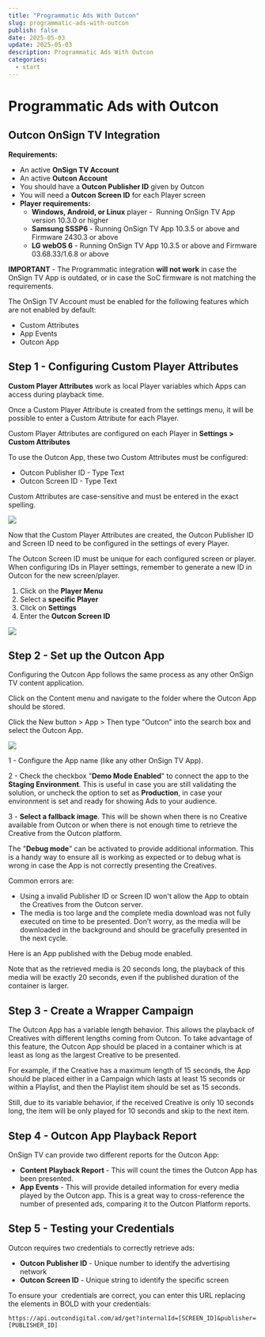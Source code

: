 ```yaml
---
title: "Programmatic Ads With Outcon"
slug: programmatic-ads-with-outcon
publish: false
date: 2025-05-03
update: 2025-05-03
description: Programmatic Ads With Outcon
categories:
  - start
---
```


Programmatic Ads with Outcon
============================

Outcon OnSign TV Integration
----------------------------

**Requirements:**

* An active **OnSign TV Account**
* An active **Outcon Account**
* You should have a **Outcon Publisher ID** given by Outcon
* You will need a **Outcon Screen ID** for each Player screen
* **Player requirements:**
  + **Windows, Android, or Linux** player -  Running OnSign TV App version 10.3.0 or higher
  + **Samsung SSSP6** - Running OnSign TV App 10.3.5 or above and Firmware 2430.3 or above
  + **LG webOS 6** - Running OnSign TV App 10.3.5 or above and Firmware 03.68.33/1.6.8 or above

**IMPORTANT** - The Programmatic integration **will not work** in case the OnSign TV App is outdated, or in case the SoC firmware is not matching the requirements.

The OnSign TV Account must be enabled for the following features which are not enabled by default:

* Custom Attributes
* App Events
* Outcon App

Step 1 - Configuring Custom Player Attributes
---------------------------------------------

**Custom Player Attributes** work as local Player variables which Apps can access during playback time.

Once a Custom Player Attribute is created from the settings menu, it will be possible to enter a Custom Attribute for each Player.

Custom Player Attributes are configured on each Player in **Settings > Custom Attributes**

To use the Outcon App, these two Custom Attributes must be configured:

* Outcon Publisher ID - Type Text
* Outcon Screen ID - Type Text

Custom Attributes are case-sensitive and must be entered in the exact spelling.

![](https://static.helpjuice.com/helpjuice_production/uploads/upload/image/23821/direct/1731662873906/outcon-app.png)

Now that the Custom Player Attributes are created, the Outcon Publisher ID and Screen ID need to be configured in the settings of every Player.

The Outcon Screen ID must be unique for each configured screen or player. When configuring IDs in Player settings, remember to generate a new ID in Outcon for the new screen/player.

1. Click on the **Player Menu**
2. Select a **specific Player**
3. Click on **Settings**
4. Enter the **Outcon Screen ID**

![](https://static.helpjuice.com/helpjuice_production/uploads/upload/image/23821/direct/1731662950135/outcon-id.png)

Step 2 - Set up the Outcon App
------------------------------

Configuring the Outcon App follows the same process as any other OnSign TV content application.

Click on the Content menu and navigate to the folder where the Outcon App should be stored.

Click the New button > App > Then type "Outcon" into the search box and select the Outcon App.

![](https://static.helpjuice.com/helpjuice_production/uploads/upload/image/23821/direct/1731662984949/config.png)

1 - Configure the App name (like any other OnSign TV App).

2 - Check the checkbox "**Demo Mode Enabled**" to connect the app to the **Staging Environment**. This is useful in case you are still validating the solution, or uncheck the option to set as **Production**, in case your environment is set and ready for showing Ads to your audience.

3 - **Select a fallback image**. This will be shown when there is no Creative available from Outcon or when there is not enough time to retrieve the Creative from the Outcon platform.

The "**Debug mode**" can be activated to provide additional information. This is a handy way to ensure all is working as expected or to debug what is wrong in case the App is not correctly presenting the Creatives.

Common errors are:

* Using a invalid Publisher ID or Screen ID won't allow the App to obtain the Creatives from the Outcon server.
* The media is too large and the complete media download was not fully executed on time to be presented. Don't worry, as the media will be downloaded in the background and should be gracefully presented in the next cycle.

Here is an App published with the Debug mode enabled.

Note that as the retrieved media is 20 seconds long, the playback of this media will be exactly 20 seconds, even if the published duration of the container is larger.

Step 3 - Create a Wrapper Campaign
----------------------------------

The Outcon App has a variable length behavior. This allows the playback of Creatives with different lengths coming from Outcon. To take advantage of this feature, the Outcon App should be placed in a container which is at least as long as the largest Creative to be presented.

For example, if the Creative has a maximum length of 15 seconds, the App should be placed either in a Campaign which lasts at least 15 seconds or within a Playlist, and then the Playlist item should be set as 15 seconds.

Still, due to its variable behavior, if the received Creative is only 10 seconds long, the item will be only played for 10 seconds and skip to the next item.

Step 4 - Outcon App Playback Report
-----------------------------------

OnSign TV can provide two different reports for the Outcon App:

* **Content Playback Report** - This will count the times the Outcon App has been presented.
* **App Events** - This will provide detailed information for every media played by the Outcon app. This is a great way to cross-reference the number of presented ads, comparing it to the Outcon Platform reports.

Step 5 - Testing your Credentials
---------------------------------

Outcon requires two credentials to correctly retrieve ads:

* **Outcon Publisher ID** - Unique number to identify the advertising network
* **Outcon Screen ID** - Unique string to identify the specific screen

To ensure your  credentials are correct, you can enter this URL replacing the elements in BOLD with your credentials:

```
https://api.outcondigital.com/ad/get?internalId=[SCREEN_ID]&publisher=[PUBLISHER_ID]
```
